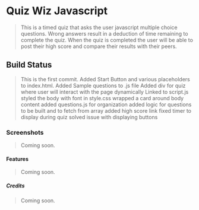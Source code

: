 # Quiz Wiz Javascript #
> This is a timed quiz that asks the user javascript multiple choice questions.
> Wrong answers result in a deduction of time remaining to complete the quiz.
> When the quiz is completed the user will be able to post their high score
> and compare their results with their peers.

## Build Status ##
> This is the first commit.
> Added Start Button and various placeholders to index.html.
> Added Sample questions to .js file
> Added div for quiz where user will interact with the page dynamically
> Linked to script.js
> styled the body with font in style.css
> wrapped a card around body content
> added questions.js for organization
> added logic for questions to be built and to fetch from array
> added high score link
> fixed timer to display during quiz
> solved issue with displaying buttons

### Screenshots ###
> Coming soon.

#### Features ####
> Coming soon.

##### Credits ######
> Coming soon.

